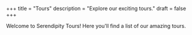 +++
title = "Tours"
description = "Explore our exciting tours."
draft = false
+++

Welcome to Serendipity Tours! Here you'll find a list of our amazing tours.